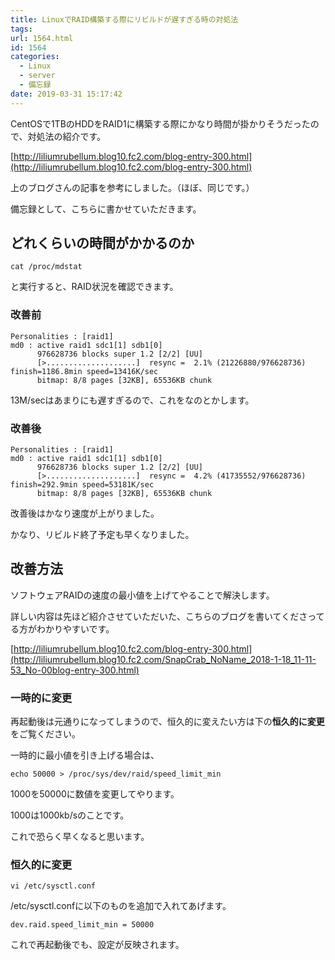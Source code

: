 ```yaml
---
title: LinuxでRAID構築する際にリビルドが遅すぎる時の対処法
tags:
url: 1564.html
id: 1564
categories:
  - Linux
  - server
  - 備忘録
date: 2019-03-31 15:17:42
---
```


CentOSで1TBのHDDをRAID1に構築する際にかなり時間が掛かりそうだったので、対処法の紹介です。

[http://liliumrubellum.blog10.fc2.com/blog-entry-300.html](http://liliumrubellum.blog10.fc2.com/blog-entry-300.html)

上のブログさんの記事を参考にしました。（ほぼ、同じです。）

備忘録として、こちらに書かせていただきます。

どれくらいの時間がかかるのか
--------------

    cat /proc/mdstat

と実行すると、RAID状況を確認できます。

### 改善前

    Personalities : [raid1]
    md0 : active raid1 sdc1[1] sdb1[0]
          976628736 blocks super 1.2 [2/2] [UU]
          [>....................]  resync =  2.1% (21226880/976628736) finish=1186.8min speed=13416K/sec
          bitmap: 8/8 pages [32KB], 65536KB chunk

13M/secはあまりにも遅すぎるので、これをなのとかします。

### 改善後

    Personalities : [raid1]
    md0 : active raid1 sdc1[1] sdb1[0]
          976628736 blocks super 1.2 [2/2] [UU]
          [>....................]  resync =  4.2% (41735552/976628736) finish=292.9min speed=53181K/sec
          bitmap: 8/8 pages [32KB], 65536KB chunk

改善後はかなり速度が上がりました。

かなり、リビルド終了予定も早くなりました。

改善方法
----

ソフトウェアRAIDの速度の最小値を上げてやることで解決します。

詳しい内容は先ほど紹介させていただいた、こちらのブログを書いてくださってる方がわかりやすいです。

[http://liliumrubellum.blog10.fc2.com/blog-entry-300.html](http://liliumrubellum.blog10.fc2.com/SnapCrab_NoName_2018-1-18_11-11-53_No-00blog-entry-300.html)

### 一時的に変更

再起動後は元通りになってしまうので、恒久的に変えたい方は下の**恒久的に変更**をご覧ください。

一時的に最小値を引き上げる場合は、

    echo 50000 > /proc/sys/dev/raid/speed_limit_min

1000を50000に数値を変更してやります。

1000は1000kb/sのことです。

これで恐らく早くなると思います。

### 恒久的に変更

    vi /etc/sysctl.conf

/etc/sysctl.confに以下のものを追加で入れてあげます。

    dev.raid.speed_limit_min = 50000

これで再起動後でも、設定が反映されます。